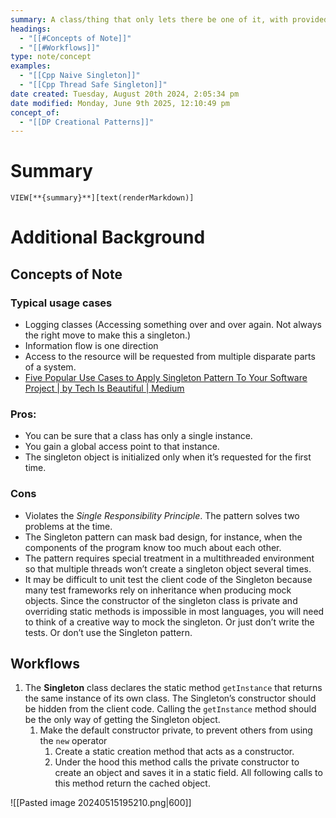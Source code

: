 ```yaml
---
summary: A class/thing that only lets there be one of it, with provided global access.
headings:
  - "[[#Concepts of Note]]"
  - "[[#Workflows]]"
type: note/concept
examples:
  - "[[Cpp Naive Singleton]]"
  - "[[Cpp Thread Safe Singleton]]"
date created: Tuesday, August 20th 2024, 2:05:34 pm
date modified: Monday, June 9th 2025, 12:10:49 pm
concept_of:
  - "[[DP Creational Patterns]]"
---
```

# Summary
`VIEW[**{summary}**][text(renderMarkdown)]`

# Additional Background


## Concepts of Note

### Typical usage cases
- Logging classes (Accessing something over and over again. Not always the right move to make this a singleton.)
- Information flow is one direction
- Access to the resource will be requested from multiple disparate parts of a system. 
- [Five Popular Use Cases to Apply Singleton Pattern To Your Software Project | by Tech Is Beautiful | Medium](https://medium.com/@techisbeautiful/five-popular-use-cases-to-apply-singleton-pattern-to-your-software-project-5145d5841d18)

### Pros:
- You can be sure that a class has only a single instance.
- You gain a global access point to that instance.
- The singleton object is initialized only when it’s requested for the first time.

### Cons
- Violates the _Single Responsibility Principle_. The pattern solves two problems at the time.
- The Singleton pattern can mask bad design, for instance, when the components of the program know too much about each other.
- The pattern requires special treatment in a multithreaded environment so that multiple threads won’t create a singleton object several times.
- It may be difficult to unit test the client code of the Singleton because many test frameworks rely on inheritance when producing mock objects. Since the constructor of the singleton class is private and overriding static methods is impossible in most languages, you will need to think of a creative way to mock the singleton. Or just don’t write the tests. Or don’t use the Singleton pattern.

## Workflows


1. The **Singleton** class declares the static method `getInstance` that returns the same instance of its own class.
    The Singleton’s constructor should be hidden from the client code. Calling the `getInstance` method should be the only way of getting the Singleton object.
	1. Make the default constructor private, to prevent others from using the `new` operator
		1. Create a static creation method that acts as a constructor. 
		2. Under the hood this method calls the private constructor to create an object and saves it in a static field. All following calls to this method return the cached object. 

![[Pasted image 20240515195210.png|600]]

